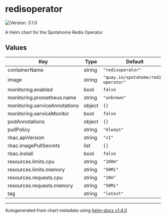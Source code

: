 # redisoperator

![Version: 3.1.0](https://img.shields.io/badge/Version-3.1.0-informational?style=flat-square)

A Helm chart for the Spotahome Redis Operator

## Values

| Key | Type | Default | Description |
|-----|------|---------|-------------|
| containerName | string | `"redisoperator"` |  |
| image | string | `"quay.io/spotahome/redis-operator"` |  |
| monitoring.enabled | bool | `false` |  |
| monitoring.prometheus.name | string | `"unknown"` |  |
| monitoring.serviceAnnotations | object | `{}` |  |
| monitoring.serviceMonitor | bool | `false` |  |
| podAnnotations | object | `{}` |  |
| pullPolicy | string | `"Always"` |  |
| rbac.apiVersion | string | `"v1"` |  |
| rbac.imagePullSecrets | list | `[]` |  |
| rbac.install | bool | `false` |  |
| resources.limits.cpu | string | `"100m"` |  |
| resources.limits.memory | string | `"50Mi"` |  |
| resources.requests.cpu | string | `"10m"` |  |
| resources.requests.memory | string | `"50Mi"` |  |
| tag | string | `"latest"` |  |

----------------------------------------------
Autogenerated from chart metadata using [helm-docs v1.4.0](https://github.com/norwoodj/helm-docs/releases/v1.4.0)
